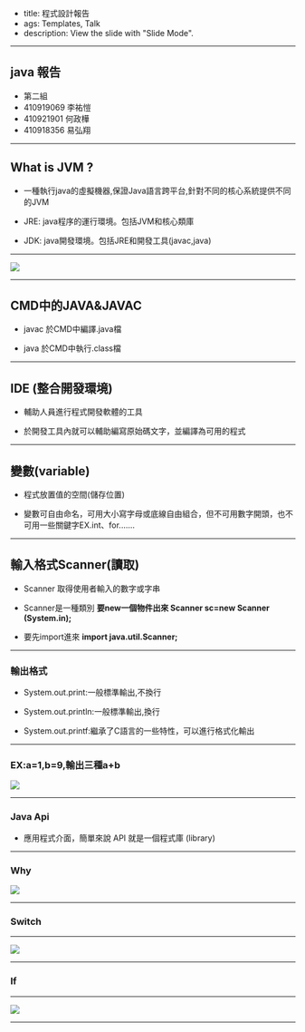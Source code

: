 - title: 程式設計報告
- ags: Templates, Talk
- description: View the slide with "Slide Mode".

---

## java 報告

- 第二組
- 410919069 李祐愷
- 410921901 何政樺
- 410918356 易弘翔

---


## What is JVM ?

  - 一種執行java的虛擬機器,保證Java語言跨平台,針對不同的核心系統提供不同的JVM

- JRE: java程序的運行環境。包括JVM和核心類庫

- JDK: java開發環境。包括JRE和開發工具(javac,java)

---

![](https://openhome.cc/Gossip/JavaEssence/images/WhyJVM-3.jpg)

---

## CMD中的JAVA&JAVAC

- javac
    於CMD中編譯.java檔
    
- java 
    於CMD中執行.class檔 

---

## IDE (整合開發環境)

- 輔助人員進行程式開發軟體的工具

- 於開發工具內就可以輔助編寫原始碼文字，並編譯為可用的程式

---

## 變數(variable)

- 程式放置值的空間(儲存位置)

- 變數可自由命名，可用大小寫字母或底線自由組合，但不可用數字開頭，也不可用一些關鍵字EX.int、for.......

---

## 輸入格式Scanner(讀取)
-   Scanner 取得使用者輸入的數字或字串 

-   Scanner是一種類別 **要new一個物件出來 Scanner sc=new Scanner (System.in);**

-    要先import進來  **import java.util.Scanner;**

---

### 輸出格式

- System.out.print:一般標準輸出,不換行

- System.out.println:一般標準輸出,換行

- System.out.printf:繼承了C語言的一些特性，可以進行格式化輸出

---

### EX:a=1,b=9,輸出三種a+b

![](https://i.imgur.com/M53KBJl.png)

---

### Java Api

- 應用程式介面，簡單來說 API 就是一個程式庫 (library) 

---

### Why

![](https://i.imgur.com/yCfg6T7.png)

---

### Switch 

---

![](https://i.imgur.com/sUwyUTD.png)

---

### If 

---

![](https://img.onl/GSUe9I)

---